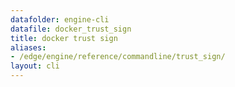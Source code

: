 ```yaml
---
datafolder: engine-cli
datafile: docker_trust_sign
title: docker trust sign
aliases:
- /edge/engine/reference/commandline/trust_sign/
layout: cli
---
```


<!--
This page is automatically generated from Docker's source code. If you want to
suggest a change to the text that appears here, open a ticket or pull request
in the source repository on GitHub:

https://github.com/docker/cli
-->